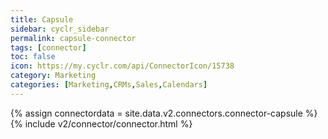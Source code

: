 ```yaml
---
title: Capsule
sidebar: cyclr_sidebar
permalink: capsule-connector
tags: [connector]
toc: false
icon: https://my.cyclr.com/api/ConnectorIcon/15738
category: Marketing
categories: [Marketing,CRMs,Sales,Calendars]
---
```

{% assign connectordata = site.data.v2.connectors.connector-capsule %}
{% include v2/connector/connector.html %}	